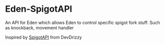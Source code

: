 # Eden-SpigotAPI
An API for Eden which allows Eden to control specific spigot fork stuff. Such as knockback, movement handler

Inspired by [SpigotAPI](https://github.com/RefineDevelopment/SpigotAPI) from DevDrizzy

